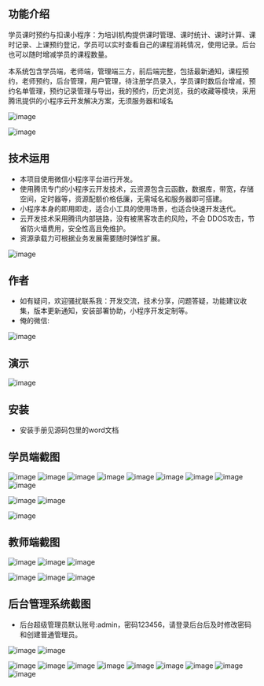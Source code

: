 ## 功能介绍 

 学员课时预约与扣课小程序：为培训机构提供课时管理、课时统计、课时计算、课时记录、上课预约登记，学员可以实时查看自己的课程消耗情况，使用记录。后台也可以随时增减学员的课程数量。 

本系统包含学员端，老师端，管理端三方，前后端完整，包括最新通知，课程预约，老师预约，后台管理，用户管理，待注册学员录入，学员课时数后台增减，预约名单管理，预约记录管理与导出，我的预约，历史浏览，我的收藏等模块，采用腾讯提供的小程序云开发解决方案，无须服务器和域名

![image](https://user-images.githubusercontent.com/91738529/224875172-ff468e0c-77ea-422c-b63e-7a379cdaf6ea.png)

![image](https://user-images.githubusercontent.com/91738529/224875179-d34067df-c381-4b1e-a67f-330bfbf432a7.png)

## 技术运用
- 本项目使用微信小程序平台进行开发。
- 使用腾讯专门的小程序云开发技术，云资源包含云函数，数据库，带宽，存储空间，定时器等，资源配额价格低廉，无需域名和服务器即可搭建。
- 小程序本身的即用即走，适合小工具的使用场景，也适合快速开发迭代。
- 云开发技术采用腾讯内部链路，没有被黑客攻击的风险，不会 DDOS攻击，节省防火墙费用，安全性高且免维护。
- 资源承载力可根据业务发展需要随时弹性扩展。  

![image](https://user-images.githubusercontent.com/91738529/224875222-a122d410-0de2-4b1d-a406-bd4f667414f6.png)


## 作者
- 如有疑问，欢迎骚扰联系我：开发交流，技术分享，问题答疑，功能建议收集，版本更新通知，安装部署协助，小程序开发定制等。
- 俺的微信: 
 
![image](https://user-images.githubusercontent.com/91738529/224875234-52d90b24-b027-49c2-8f8a-619c7f6ac7cd.png)


## 演示 
![image](https://user-images.githubusercontent.com/91738529/224875242-f15f446a-a390-4906-9fd4-bf342991d977.png)

## 安装

- 安装手册见源码包里的word文档




## 学员端截图
![image](https://user-images.githubusercontent.com/91738529/224875279-f70d1020-b1d5-4388-9d1b-48a2b6950491.png)
![image](https://user-images.githubusercontent.com/91738529/224875287-c31ae2f5-ab6b-4bc2-96c6-01050ae0f9e6.png)
![image](https://user-images.githubusercontent.com/91738529/224875297-0a48542d-cb57-428e-9637-1d71b68af4bc.png)
![image](https://user-images.githubusercontent.com/91738529/224875300-866bdbb6-bfb2-4b04-a7af-4171cf32e8fb.png)
![image](https://user-images.githubusercontent.com/91738529/224875305-846133f6-339a-4405-bd1d-1f9a61f36fb1.png)
![image](https://user-images.githubusercontent.com/91738529/224875310-170f6500-7bae-42c8-a899-7ecc4c57040c.png)
![image](https://user-images.githubusercontent.com/91738529/224875317-317382d6-f144-46e9-ad64-95ac43a8b05e.png)
![image](https://user-images.githubusercontent.com/91738529/224875324-29bdbed6-c0af-4d0c-b5e1-4b7e8a6ee9a4.png)
![image](https://user-images.githubusercontent.com/91738529/224875328-b30119ab-cbd2-426e-9760-d67e91aeba66.png)

![image](https://user-images.githubusercontent.com/91738529/224875333-efdc569d-0a9c-4bd7-86ae-f704eaef5018.png)
![image](https://user-images.githubusercontent.com/91738529/224875342-b8198c0f-5f18-4114-9def-69b2c0501e7b.png)

![image](https://user-images.githubusercontent.com/91738529/224875346-8ce1d99c-f5b6-4ab5-b19e-3855efa095ed.png)

 

## 教师端截图

![image](https://user-images.githubusercontent.com/91738529/224875354-f6014479-b891-4278-b34b-57038cdd5970.png)
![image](https://user-images.githubusercontent.com/91738529/224875362-ab88c93b-4d26-41dd-8d67-5056401d16e3.png)
![image](https://user-images.githubusercontent.com/91738529/224875368-3a2e1be0-c309-4b38-8f41-9ce1e0e23e08.png)

![image](https://user-images.githubusercontent.com/91738529/224875377-1f270bd8-7290-40b1-a260-b87f74a4e566.png)
![image](https://user-images.githubusercontent.com/91738529/224875383-e9a96a95-13a0-458b-82a6-399cbc67baa5.png)
![image](https://user-images.githubusercontent.com/91738529/224875396-e0171c80-7bf2-4607-a587-94c666255a2a.png)

 

## 后台管理系统截图 
- 后台超级管理员默认账号:admin，密码123456，请登录后台后及时修改密码和创建普通管理员。
 
![image](https://user-images.githubusercontent.com/91738529/224875409-d0c0ba64-2f0d-4047-99fb-21f901a00a36.png)
![image](https://user-images.githubusercontent.com/91738529/224875416-e76d197e-00e8-4b72-8505-734ad16377f5.png)

![image](https://user-images.githubusercontent.com/91738529/224875433-dcdb165f-e76f-4c23-92c9-96c87e6455a8.png)
![image](https://user-images.githubusercontent.com/91738529/224875445-4b9d16e5-1f95-49db-98db-f808590e1964.png)
![image](https://user-images.githubusercontent.com/91738529/224875454-fbe7e07b-ea73-4e61-b67a-867c63394a46.png)
![image](https://user-images.githubusercontent.com/91738529/224875465-8b6d899a-26d5-4303-a0f9-292977ed4186.png)
![image](https://user-images.githubusercontent.com/91738529/224875476-6dbd9250-f9c1-4dd2-aa3a-f8ed480910a6.png)
![image](https://user-images.githubusercontent.com/91738529/224875486-1ab75b30-e9ac-4dd0-8a19-c7a64918962b.png)
![image](https://user-images.githubusercontent.com/91738529/224875502-e3eccb39-5af3-4848-890b-bdc051ceed6d.png)
![image](https://user-images.githubusercontent.com/91738529/224875512-5f44587a-332e-4e05-9270-dc5f74c60ca6.png)
![image](https://user-images.githubusercontent.com/91738529/224875522-3e9ef4ed-d7ba-42e7-a4a8-ebaf06851eec.png)









